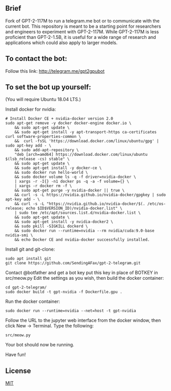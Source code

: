 ## Brief
Fork of GPT-2-117M to run a telegram.me bot or to communicate with the current bot. This repository is meant to be a starting point for researchers and engineers to experiment with GPT-2-117M.  While GPT-2-117M is less proficient than GPT-2-1.5B, it is useful for a wide range of research and applications which could also apply to larger models.

## To contact the bot:
Follow this link:
http://telegram.me/gpt2gpubot

## To set the bot up yourself:
(You will require Ubuntu 18.04 LTS.)

Install docker for nvidia:
```
# Install Docker CE + nvidia-docker version 2.0
sudo apt-get remove -y docker docker-engine docker.io \
    && sudo apt-get update \
    && sudo apt-get install -y apt-transport-https ca-certificates curl software-properties-common \
    &&  curl -fsSL 'https://download.docker.com/linux/ubuntu/gpg' | sudo apt-key add - \
    && sudo add-apt-repository \
    "deb [arch=amd64] https://download.docker.com/linux/ubuntu  $(lsb_release -cs) stable" \
    && sudo apt-get update \
    && sudo apt-get install -y docker-ce \
    && sudo docker run hello-world \
    && sudo docker volume ls -q -f driver=nvidia-docker \
    | xargs -r -I{} -n1 docker ps -q -a -f volume={} \
    | xargs -r docker rm -f \
    && sudo apt-get purge -y nvidia-docker || true \
    && curl -s -L https://nvidia.github.io/nvidia-docker/gpgkey | sudo apt-key add - \
    && curl -s -L "https://nvidia.github.io/nvidia-docker/$(. /etc/os-release; echo $ID$VERSION_ID)/nvidia-docker.list" \
    | sudo tee /etc/apt/sources.list.d/nvidia-docker.list \
    && sudo apt-get update \
    && sudo apt-get install -y nvidia-docker2 \
    && sudo pkill -SIGKILL dockerd \
    && sudo docker run --runtime=nvidia --rm nvidia/cuda:9.0-base nvidia-smi \
    && echo Docker CE and nvidia-docker successfully installed.
```
Install git and git-clone:
```
sudo apt install git
git clone https://github.com/SendingAFax/gpt-2-telegram.git
```
Contact @botfather and get a bot key put this key in place of BOTKEY in src/meow.py
Edit the settings as you wish, then build the docker container:
```
cd gpt-2-telegram/
sudo docker build -t gpt-nvidia -f Dockerfile.gpu .
```
Run the docker container:
```
sudo docker run --runtime=nvidia --net=host -t gpt-nvidia
```
Follow the URL to the jupyter web interface from the docker window, then click New -> Terminal.
Type the following:

```
src/meow.py
```
Your bot should now be running.

Have fun!

## License

[MIT](./LICENSE)
